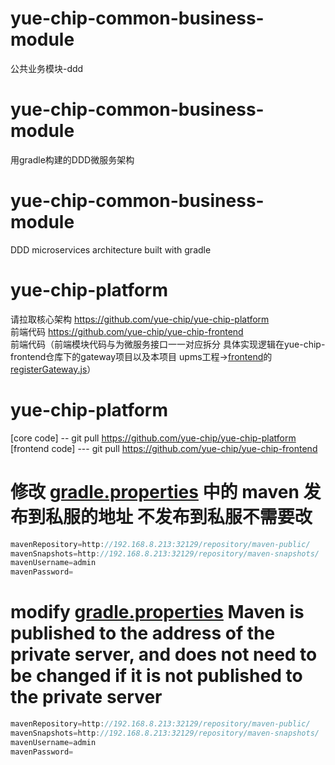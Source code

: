# yue-chip-common-business-module
公共业务模块-ddd

# yue-chip-common-business-module
用gradle构建的DDD微服务架构

# yue-chip-common-business-module
DDD microservices architecture built with gradle

# yue-chip-platform
请拉取核心架构 https://github.com/yue-chip/yue-chip-platform  
前端代码 https://github.com/yue-chip/yue-chip-frontend  
前端代码（前端模块代码与为微服务接口一一对应拆分 具体实现逻辑在yue-chip-frontend仓库下的gateway项目以及本项目
upms工程->[frontend](upms%2Ffrontend)的 [registerGateway.js](upms%2Ffrontend%2FregisterGateway.js)）

# yue-chip-platform
[core code] -- git pull https://github.com/yue-chip/yue-chip-platform  
[frontend code]  --- git pull https://github.com/yue-chip/yue-chip-frontend 



# 修改 [gradle.properties](gradle.properties) 中的 maven 发布到私服的地址  不发布到私服不需要改
```java 
mavenRepository=http://192.168.8.213:32129/repository/maven-public/
mavenSnapshots=http://192.168.8.213:32129/repository/maven-snapshots/
mavenUsername=admin
mavenPassword=
```

# modify [gradle.properties](gradle.properties)  Maven is published to the address of the private server, and does not need to be changed if it is not published to the private server
```java 
mavenRepository=http://192.168.8.213:32129/repository/maven-public/
mavenSnapshots=http://192.168.8.213:32129/repository/maven-snapshots/
mavenUsername=admin
mavenPassword=
```